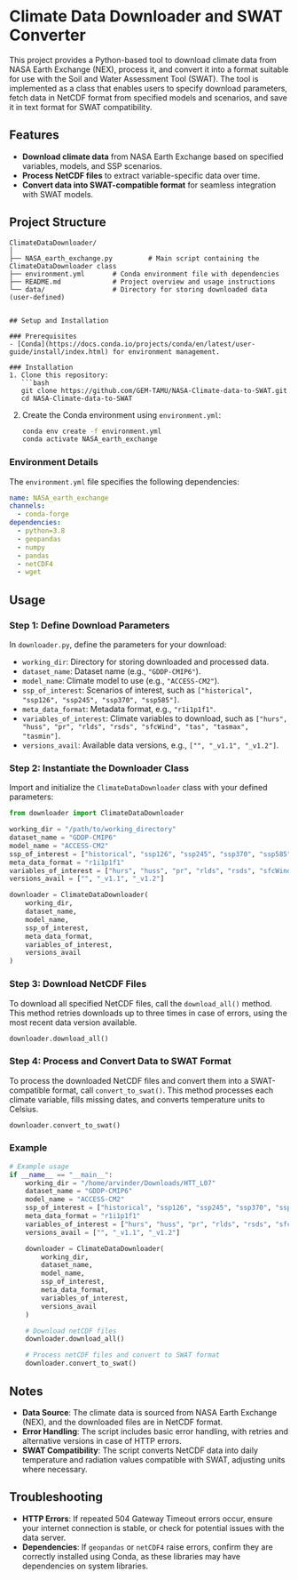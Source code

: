 # Climate Data Downloader and SWAT Converter

This project provides a Python-based tool to download climate data from NASA Earth Exchange (NEX), process it, and convert it into a format suitable for use with the Soil and Water Assessment Tool (SWAT). The tool is implemented as a class that enables users to specify download parameters, fetch data in NetCDF format from specified models and scenarios, and save it in text format for SWAT compatibility.

## Features

- **Download climate data** from NASA Earth Exchange based on specified variables, models, and SSP scenarios.
- **Process NetCDF files** to extract variable-specific data over time.
- **Convert data into SWAT-compatible format** for seamless integration with SWAT models.

## Project Structure

```plaintext
ClimateDataDownloader/
│
├── NASA_earth_exchange.py         # Main script containing the ClimateDataDownloader class
├── environment.yml       # Conda environment file with dependencies
├── README.md             # Project overview and usage instructions
└── data/                 # Directory for storing downloaded data (user-defined)


## Setup and Installation

### Prerequisites
- [Conda](https://docs.conda.io/projects/conda/en/latest/user-guide/install/index.html) for environment management.

### Installation
1. Clone this repository:
   ```bash
   git clone https://github.com/GEM-TAMU/NASA-Climate-data-to-SWAT.git
   cd NASA-Climate-data-to-SWAT
   ```

2. Create the Conda environment using `environment.yml`:
   ```bash
   conda env create -f environment.yml
   conda activate NASA_earth_exchange
   ```

### Environment Details
The `environment.yml` file specifies the following dependencies:
   ```yaml
   name: NASA_earth_exchange
   channels:
     - conda-forge
   dependencies:
     - python=3.8
     - geopandas
     - numpy
     - pandas
     - netCDF4
     - wget
   ```

## Usage

### Step 1: Define Download Parameters
In `downloader.py`, define the parameters for your download:

- `working_dir`: Directory for storing downloaded and processed data.
- `dataset_name`: Dataset name (e.g., `"GDDP-CMIP6"`).
- `model_name`: Climate model to use (e.g., `"ACCESS-CM2"`).
- `ssp_of_interest`: Scenarios of interest, such as `["historical", "ssp126", "ssp245", "ssp370", "ssp585"]`.
- `meta_data_format`: Metadata format, e.g., `"r1i1p1f1"`.
- `variables_of_interest`: Climate variables to download, such as `["hurs", "huss", "pr", "rlds", "rsds", "sfcWind", "tas", "tasmax", "tasmin"]`.
- `versions_avail`: Available data versions, e.g., `["", "_v1.1", "_v1.2"]`.

### Step 2: Instantiate the Downloader Class
Import and initialize the `ClimateDataDownloader` class with your defined parameters:
   ```python
   from downloader import ClimateDataDownloader

   working_dir = "/path/to/working_directory"
   dataset_name = "GDDP-CMIP6"
   model_name = "ACCESS-CM2"
   ssp_of_interest = ["historical", "ssp126", "ssp245", "ssp370", "ssp585"]
   meta_data_format = "r1i1p1f1"
   variables_of_interest = ["hurs", "huss", "pr", "rlds", "rsds", "sfcWind", "tas", "tasmax", "tasmin"]
   versions_avail = ["", "_v1.1", "_v1.2"]

   downloader = ClimateDataDownloader(
       working_dir,
       dataset_name,
       model_name,
       ssp_of_interest,
       meta_data_format,
       variables_of_interest,
       versions_avail
   )
   ```

### Step 3: Download NetCDF Files
To download all specified NetCDF files, call the `download_all()` method. This method retries downloads up to three times in case of errors, using the most recent data version available.
   ```python
   downloader.download_all()
   ```

### Step 4: Process and Convert Data to SWAT Format
To process the downloaded NetCDF files and convert them into a SWAT-compatible format, call `convert_to_swat()`. This method processes each climate variable, fills missing dates, and converts temperature units to Celsius.
   ```python
   downloader.convert_to_swat()
   ```

### Example
   ```python
   # Example usage
   if __name__ == "__main__":
       working_dir = "/home/arvinder/Downloads/HTT_L07"
       dataset_name = "GDDP-CMIP6"
       model_name = "ACCESS-CM2"
       ssp_of_interest = ["historical", "ssp126", "ssp245", "ssp370", "ssp585"]
       meta_data_format = "r1i1p1f1"
       variables_of_interest = ["hurs", "huss", "pr", "rlds", "rsds", "sfcWind", "tas", "tasmax", "tasmin"]
       versions_avail = ["", "_v1.1", "_v1.2"]

       downloader = ClimateDataDownloader(
           working_dir,
           dataset_name,
           model_name,
           ssp_of_interest,
           meta_data_format,
           variables_of_interest,
           versions_avail
       )

       # Download netCDF files
       downloader.download_all()

       # Process netCDF files and convert to SWAT format
       downloader.convert_to_swat()
   ```

## Notes

- **Data Source**: The climate data is sourced from NASA Earth Exchange (NEX), and the downloaded files are in NetCDF format.
- **Error Handling**: The script includes basic error handling, with retries and alternative versions in case of HTTP errors.
- **SWAT Compatibility**: The script converts NetCDF data into daily temperature and radiation values compatible with SWAT, adjusting units where necessary.

## Troubleshooting

- **HTTP Errors**: If repeated 504 Gateway Timeout errors occur, ensure your internet connection is stable, or check for potential issues with the data server.
- **Dependencies**: If `geopandas` or `netCDF4` raise errors, confirm they are correctly installed using Conda, as these libraries may have dependencies on system libraries.
